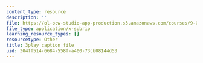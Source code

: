 ```yaml
---
content_type: resource
description: ''
file: https://ol-ocw-studio-app-production.s3.amazonaws.com/courses/9-00sc-introduction-to-psychology-fall-2011/304ff5146684558fa40073cb08144d53_v4ur5mna060.vtt
file_type: application/x-subrip
learning_resource_types: []
resourcetype: Other
title: 3play caption file
uid: 304ff514-6684-558f-a400-73cb08144d53
---
```

